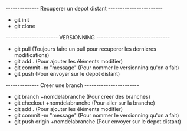 
-------------- Recuperer un depot distant -----------------------
 - git init
 - git clone

---------------------- VERSIONNING -------------------------------
 - git pull (Toujours faire un pull pour recuperer les dernieres modifications)
 - git add . (Pour ajouter les éléments modifier)
 - git commit -m "message" (Pour nommer le versionning qu'on a fait)
 - git push (Pour envoyer sur le depot distant)


-------------- Creer une branch -----------------------

 - git branch +nomdelabranche (Pour creer des branches)
 - git checkout +nomdelabranche (Pour aller sur la branche)
 - git add . (Pour ajouter les éléments modifier)
 - git commit -m "message" (Pour nommer le versionning qu'on a fait)
 - git push origin +nomdelabranche (Pour envoyer sur le depot distant)
